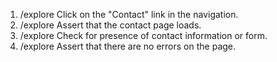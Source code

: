 1. /explore Click on the "Contact" link in the navigation.
2. /explore Assert that the contact page loads.
3. /explore Check for presence of contact information or form.
4. /explore Assert that there are no errors on the page.